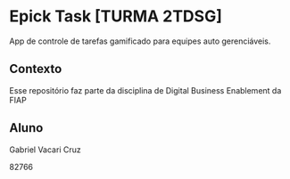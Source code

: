 # Epick Task [TURMA 2TDSG]

App de controle de tarefas gamificado para equipes auto gerenciáveis.

## Contexto

Esse repositório faz parte da disciplina de Digital Business Enablement da FIAP

## Aluno

Gabriel Vacari Cruz 

82766

